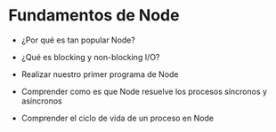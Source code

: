 # Fundamentos de Node

- ¿Por qué es tan popular Node?

- ¿Qué es blocking y non-blocking I/O?

- Realizar nuestro primer programa de Node

- Comprender como es que Node resuelve los procesos síncronos y asíncronos

- Comprender el ciclo de vida de un proceso en Node
